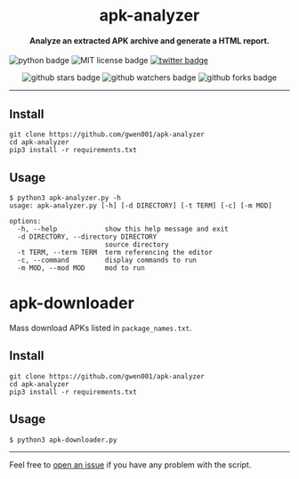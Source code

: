 <h1 align="center">apk-analyzer</h1>

<h4 align="center">Analyze an extracted APK archive and generate a HTML report.</h4>

<p align="left">
    <img src="https://img.shields.io/badge/python-v3-blue" alt="python badge">
    <img src="https://img.shields.io/badge/license-MIT-green" alt="MIT license badge">
    <a href="https://twitter.com/intent/tweet?text=https%3a%2f%2fgithub.com%2fgwen001%2fapk-analyzer%2f" target="_blank"><img src="https://img.shields.io/twitter/url?style=social&url=https%3A%2F%2Fgithub.com%2Fgwen001%2Fapk-analyzer" alt="twitter badge"></a>
</p>

<p align="center">
    <img src="https://img.shields.io/github/stars/gwen001/apk-analyzer?style=social" alt="github stars badge">
    <img src="https://img.shields.io/github/watchers/gwen001/apk-analyzer?style=social" alt="github watchers badge">
    <img src="https://img.shields.io/github/forks/gwen001/apk-analyzer?style=social" alt="github forks badge">
</p>

---

## Install

```
git clone https://github.com/gwen001/apk-analyzer
cd apk-analyzer
pip3 install -r requirements.txt
```

## Usage

```
$ python3 apk-analyzer.py -h
usage: apk-analyzer.py [-h] [-d DIRECTORY] [-t TERM] [-c] [-m MOD]

options:
  -h, --help            show this help message and exit
  -d DIRECTORY, --directory DIRECTORY
                        source directory
  -t TERM, --term TERM  term referencing the editor
  -c, --command         display commands to run
  -m MOD, --mod MOD     mod to run
```


# apk-downloader

Mass download APKs listed in `package_names.txt`.

## Install

```
git clone https://github.com/gwen001/apk-analyzer
cd apk-analyzer
pip3 install -r requirements.txt
```

## Usage

```
$ python3 apk-downloader.py
```

---

Feel free to [open an issue](/../../issues/) if you have any problem with the script.  

